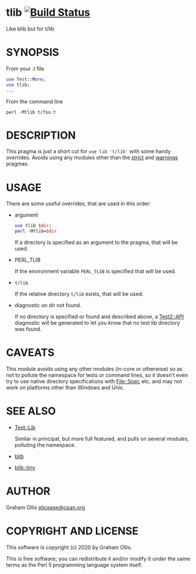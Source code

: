 # tlib [![Build Status](https://secure.travis-ci.org/plicease/tlib.png)](http://travis-ci.org/plicease/tlib)

Like blib but for t/lib

# SYNOPSIS

From your .t file

```perl
use Test::More;
use tlib;
...
```

From the command line

```
perl -Mtlib t/foo.t
```

# DESCRIPTION

This pragma is just a short cut for `use lib 't/lib'` with some handy
overrides.  Avoids using any modules other than the [strict](https://metacpan.org/pod/strict) and [warnings](https://metacpan.org/pod/warnings)
pragmas.

# USAGE

There are some useful overrides, that are used in this order:

- argument

    ```perl
    use tlib $dir;
    perl -Mtlib=$dir
    ```

    If a directory is specified as an argument to the pragma, that will be used.

- PERL\_TLIB

    If the environment variable `PERL_TLIB` is specified that will be used.

- `t/lib`

    If the relative directory `t/lib` exists, that will be used.

- diagnostic on dir not found.

    If no directory is specified or found and described above, a [Test2::API](https://metacpan.org/pod/Test2::API)
    diagnostic will be generated to let you know that no test lib directory
    was found.

# CAVEATS

This module avoids using any other modules (in-core or otherwise) so as
not to pollute the namespace for tests or command lines, so it doesn't
even try to use native directory specifications with [File::Spec](https://metacpan.org/pod/File::Spec) etc,
and may not work on platforms other than Windows and Unix.

# SEE ALSO

- [Test::Lib](https://metacpan.org/pod/Test::Lib)

    Similar in principal, but more full featured, and pulls on several
    modules, polluting the namespace.

- [blib](https://metacpan.org/pod/blib)
- [blib::tiny](https://metacpan.org/pod/blib::tiny)

# AUTHOR

Graham Ollis <plicease@cpan.org>

# COPYRIGHT AND LICENSE

This software is copyright (c) 2020 by Graham Ollis.

This is free software; you can redistribute it and/or modify it under
the same terms as the Perl 5 programming language system itself.
